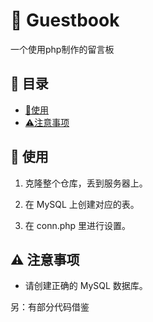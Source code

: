 # 📮 Guestbook
一个使用php制作的留言板

## 📑 目录

- [🎈使用](#-使用)
- [⚠️注意事项](#-注意事项)

## 🎈 使用

1. 克隆整个仓库，丢到服务器上。

2. 在 MySQL 上创建对应的表。

3. 在 conn.php 里进行设置。

## ⚠️ 注意事项

- 请创建正确的 MySQL 数据库。

另：有部分代码借鉴
